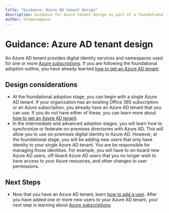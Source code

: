 ```yaml
---
title: "Guidance: Azure AD tenant design"
description: Guidance for Azure tenant design as part of a foundational cloud adoption strategy
author: telmosampaio
---
```


# Guidance: Azure AD tenant design

An Azure AD tenant provides digital identity services and namespaces used for one or more [Azure subscriptions](subscription-explainer.md). If you are following the foundational adoption outline, you have already learned [how to get an Azure AD tenant][how-to-get-aad-tenant]. 

## Design considerations

- At the foundational adoption stage, you can begin with a single Azure AD tenant. If your organization has an existing Office 365 subscription or an Azure subscription, you already have an Azure AD tenant that you can use. If you do not have either of these, you can learn more about [how to get an Azure AD tenant][how-to-get-aad-tenant]. 
- In the intermediate and advanced adoption stages, you will learn how to synchronize or federate on-premises directories with Azure AD. This will allow you to use on-premises digital identity in Azure AD. However, at the foundational stage, you will be adding new users that only have identity to your single Azure AD tenant. <!-- RBC: Not sure exactly what you're saying here. Does adding "to" make sense technically or? -->You are be responsible for managing those identities. For example, you will have to on-board new Azure AD users, off-board Azure AD users that you no longer wish to have access to your Azure resources, and other changes to user permissions.

## Next Steps

* Now that you have an Azure AD tenant, learn [how to add a user][azure-ad-add-user]. After you have added one or more new users to your Azure AD tenant, your next step is learning about [Azure subscriptions](subscription-explainer.md).

<!-- Links -->

[azure-ad-add-user]: /azure/active-directory/add-users-azure-active-directory?toc=/azure/architecture/cloud-adoption-guide/toc.json
[docs-manage-azure-ad]: /azure/active-directory/active-directory-administer?toc=/azure/architecture/cloud-adoption-guide/toc.json
[docs-tenant]: /azure/active-directory/develop/active-directory-howto-tenant?toc=/azure/architecture/cloud-adoption-guide/toc.json
[docs-associate-subscription]: /azure/active-directory/active-directory-how-subscriptions-associated-directory?toc=/azure/architecture/cloud-adoption-guide/toc.json
[how-to-get-aad-tenant]: /azure/active-directory/develop/active-directory-howto-tenant?toc=/azure/architecture/cloud-adoption-guide/toc.json